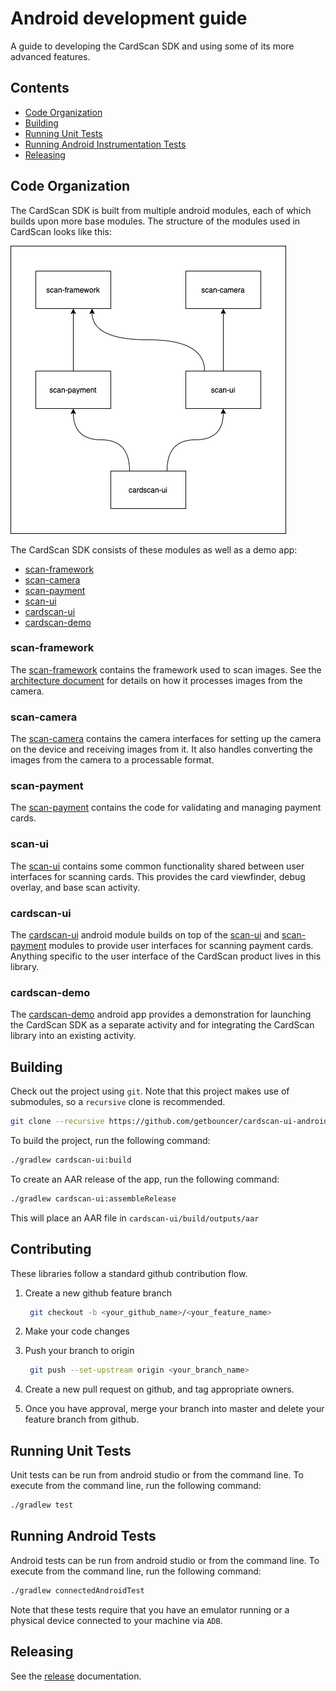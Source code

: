 # Android development guide
A guide to developing the CardScan SDK and using some of its more advanced features.

## Contents
* [Code Organization](android-development-guide.md#code-organization)
* [Building](android-development-guide.md#building)
* [Running Unit Tests](android-development-guide.md#running-unit-tests)
* [Running Android Instrumentation Tests](android-development-guide.md#running-android-tests)
* [Releasing](android-development-guide.md#releasing)

## Code Organization
The CardScan SDK is built from multiple android modules, each of which builds upon more base modules. The structure of the modules used in CardScan looks like this:

![module structure](../../.gitbook/assets/cardscan_android_module_dependencies.png)

The CardScan SDK consists of these modules as well as a demo app:

* [scan-framework](android-development-guide.md#scan-framework)
* [scan-camera](android-development-guide.md#scan-camera)
* [scan-payment](android-development-guide.md#scan-payment)
* [scan-ui](android-development-guide.md#scan-ui)
* [cardscan-ui](android-development-guide.md#cardscan-ui)
* [cardscan-demo](android-development-guide.md#cardscan-demo)

### scan-framework
The [scan-framework](https://github.com/getbouncer/scan-framework-android) contains the framework used to scan images. See the [architecture document](https://github.com/getbouncer/scan-framework-android/tree/master/docs/architecture.md) for details on how it processes images from the camera.

### scan-camera
The [scan-camera](https://github.com/getbouncer/scan-camera-android) contains the camera interfaces for setting up the camera on the device and receiving images from it. It also handles converting the images from the camera to a processable format.

### scan-payment
The [scan-payment](https://github.com/getbouncer/scan-payment-android) contains the code for validating and managing payment cards.

### scan-ui
The [scan-ui](https://github.com/getbouncer/scan-ui-android) contains some common functionality shared between user interfaces for scanning cards. This provides the card viewfinder, debug overlay, and base scan activity.

### cardscan-ui
The [cardscan-ui](https://github.com/getbouncer/cardscan-ui-android) android module builds on top of the [scan-ui](https://github.com/getbouncer/scan-ui-android) and [scan-payment](https://github.com/getbouncer/scan-payment) modules to provide user interfaces for scanning payment cards. Anything specific to the user interface of the CardScan product lives in this library.

### cardscan-demo
The [cardscan-demo](https://github.com/getbouncer/cardscan-demo-android) android app provides a demonstration for launching the CardScan SDK as a separate activity and for integrating the CardScan library into an existing activity.

## Building
Check out the project using `git`. Note that this project makes use of submodules, so a `recursive` clone is recommended.

```bash
git clone --recursive https://github.com/getbouncer/cardscan-ui-android
```

To build the project, run the following command:

```bash
./gradlew cardscan-ui:build
```

To create an AAR release of the app, run the following command:

```bash
./gradlew cardscan-ui:assembleRelease
```

This will place an AAR file in `cardscan-ui/build/outputs/aar`

## Contributing
These libraries follow a standard github contribution flow.

1. Create a new github feature branch

   ```bash
    git checkout -b <your_github_name>/<your_feature_name>
   ```

2. Make your code changes
3. Push your branch to origin

   ```bash
    git push --set-upstream origin <your_branch_name>
   ```

4. Create a new pull request on github, and tag appropriate owners.
5. Once you have approval, merge your branch into master and delete your feature branch from github.

## Running Unit Tests
Unit tests can be run from android studio or from the command line. To execute from the command line, run the following command:

```bash
./gradlew test
```

## Running Android Tests
Android tests can be run from android studio or from the command line. To execute from the command line, run the following command:

```bash
./gradlew connectedAndroidTest
```

Note that these tests require that you have an emulator running or a physical device connected to your machine via `ADB`.

## Releasing
See the [release](android-release-guide.md) documentation.


